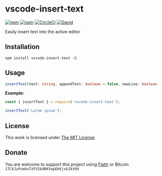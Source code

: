 # vscode-insert-text

[![npm](https://flat.badgen.net/npm/license/vscode-insert-text)](https://www.npmjs.org/package/vscode-insert-text)
[![npm](https://flat.badgen.net/npm/v/vscode-insert-text)](https://www.npmjs.org/package/vscode-insert-text)
[![CircleCI](https://flat.badgen.net/circleci/github/idleberg/node-vscode-insert-text)](https://circleci.com/gh/idleberg/node-vscode-insert-text)
[![David](https://flat.badgen.net/david/dep/idleberg/node-vscode-insert-text)](https://david-dm.org/idleberg/node-vscode-insert-text)

Easily insert text into the active editor

## Installation

`npm install vscode-insert-text -S`

## Usage

```ts
insertText(text: string, appendText: boolean = false, newLine: boolean = false)
```

**Example:**

```js
const { insertText } = require('vscode-insert-text');

insertText('Lorem ipsum');
```

## License

This work is licensed under [The MIT License](https://opensource.org/licenses/MIT)

## Donate

You are welcome to support this project using [Flattr](https://flattr.com/submit/auto?user_id=idleberg&url=https://github.com/idleberg/node-vscode-insert-text) or Bitcoin `17CXJuPsmhuTzFV2k4RKYwpEHVjskJktRd`
